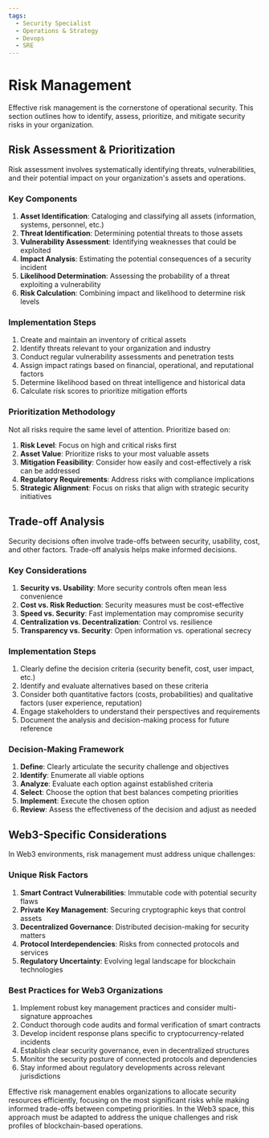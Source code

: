```yaml
---
tags:
  - Security Specialist
  - Operations & Strategy
  - Devops
  - SRE
---
```


# Risk Management

Effective risk management is the cornerstone of operational security. This section outlines how to identify, assess, prioritize, and mitigate security risks in your organization.

## Risk Assessment & Prioritization

Risk assessment involves systematically identifying threats, vulnerabilities, and their potential impact on your organization's assets and operations.

### Key Components

1. **Asset Identification**: Cataloging and classifying all assets (information, systems, personnel, etc.)
2. **Threat Identification**: Determining potential threats to those assets
3. **Vulnerability Assessment**: Identifying weaknesses that could be exploited
4. **Impact Analysis**: Estimating the potential consequences of a security incident
5. **Likelihood Determination**: Assessing the probability of a threat exploiting a vulnerability
6. **Risk Calculation**: Combining impact and likelihood to determine risk levels

### Implementation Steps

1. Create and maintain an inventory of critical assets
2. Identify threats relevant to your organization and industry
3. Conduct regular vulnerability assessments and penetration tests
4. Assign impact ratings based on financial, operational, and reputational factors
5. Determine likelihood based on threat intelligence and historical data
6. Calculate risk scores to prioritize mitigation efforts

### Prioritization Methodology

Not all risks require the same level of attention. Prioritize based on:

1. **Risk Level**: Focus on high and critical risks first
2. **Asset Value**: Prioritize risks to your most valuable assets
3. **Mitigation Feasibility**: Consider how easily and cost-effectively a risk can be addressed
4. **Regulatory Requirements**: Address risks with compliance implications
5. **Strategic Alignment**: Focus on risks that align with strategic security initiatives

## Trade-off Analysis

Security decisions often involve trade-offs between security, usability, cost, and other factors. Trade-off analysis helps make informed decisions.

### Key Considerations

1. **Security vs. Usability**: More security controls often mean less convenience
2. **Cost vs. Risk Reduction**: Security measures must be cost-effective
3. **Speed vs. Security**: Fast implementation may compromise security
4. **Centralization vs. Decentralization**: Control vs. resilience
5. **Transparency vs. Security**: Open information vs. operational secrecy

### Implementation Steps

1. Clearly define the decision criteria (security benefit, cost, user impact, etc.)
2. Identify and evaluate alternatives based on these criteria
3. Consider both quantitative factors (costs, probabilities) and qualitative factors (user experience, reputation)
4. Engage stakeholders to understand their perspectives and requirements
5. Document the analysis and decision-making process for future reference

### Decision-Making Framework

1. **Define**: Clearly articulate the security challenge and objectives
2. **Identify**: Enumerate all viable options
3. **Analyze**: Evaluate each option against established criteria
4. **Select**: Choose the option that best balances competing priorities
5. **Implement**: Execute the chosen option
6. **Review**: Assess the effectiveness of the decision and adjust as needed

## Web3-Specific Considerations

In Web3 environments, risk management must address unique challenges:

### Unique Risk Factors

1. **Smart Contract Vulnerabilities**: Immutable code with potential security flaws
2. **Private Key Management**: Securing cryptographic keys that control assets
3. **Decentralized Governance**: Distributed decision-making for security matters
4. **Protocol Interdependencies**: Risks from connected protocols and services
5. **Regulatory Uncertainty**: Evolving legal landscape for blockchain technologies

### Best Practices for Web3 Organizations

1. Implement robust key management practices and consider multi-signature approaches
2. Conduct thorough code audits and formal verification of smart contracts
3. Develop incident response plans specific to cryptocurrency-related incidents
4. Establish clear security governance, even in decentralized structures
5. Monitor the security posture of connected protocols and dependencies
6. Stay informed about regulatory developments across relevant jurisdictions

Effective risk management enables organizations to allocate security resources efficiently, focusing on the most significant risks while making informed trade-offs between competing priorities. In the Web3 space, this approach must be adapted to address the unique challenges and risk profiles of blockchain-based operations. 